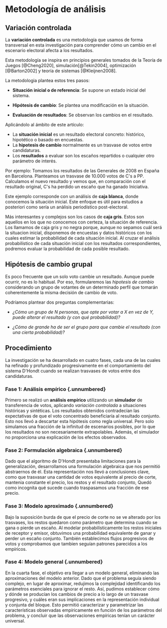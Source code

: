 # Metodología de análisis

## Variación controlada

La **variación controlada** es una metodología
que usamos de forma transversal en esta investigación
para comprender cómo un cambio en el escenario electoral
afecta a los resultados.

Esta metodología se inspira en principios generales tomados de
la Teoría de Juegos [@Cheng2020],
simulación[@Tekin2004],
optimización [@Barton2002] y
teoría de sistemas [@Kleijnen2008].

La metodologia plantea estos tres pasos:

- **Situación inicial o de referencia**:
  Se supone un estado inicial del sistema.

- **Hipótesis de cambio**:
  Se plantea una modificación en la situación.

- **Evaluación de resultados**:
  Se observan los cambios en el resultado.

Aplicándolo al ámbito de este artículo:

- La **situación inicial** es un resultado electoral concreto: histórico, hipotético o basado en encuestas.
- La **hipotesis de cambio** normalmente es un trasvase de votos entre candidaturas.
- Los **resultados** a evaluar son los escaños repartidos o cualquier otro parámetro de interés.

Por ejemplo:
Tomamos los resultados de las Generales de 2008 en España en Barcelona.
Planteamos un trasvase de 10.000 votos de C's a PP.
Calculamos el nuevo resultado
y vemos que, en comparación con el resultado original,
C's ha perdido un escaño que ha ganado Iniciativa.

Este ejemplo corresponde con un análisis de **caja blanca**,
donde conocemos la situación inicial.
Este enfoque es útil para estudios a posteriori como sería
un anàlisis periodístico post-electoral.

Más interesantes y complejos son los casos de **caja gris**.
Estos son aquellos en los que no conocemos con certeza,
la situación de referencia.
Los llamamos de caja gris y no negra porque,
aunque no sepamos cuál será la situacion inicial,
disponemos de encuestas y datos históricos con los cuales
estimar la probabilidad de cada situación inicial.
Al cruzar el análisis probabilístico de cada situación inicial
con los resultados correspondientes,
podremos evaluar la probabilidad de cada posible resultado.

## Hipótesis de cambio grupal

Es poco frecuente que un solo voto cambie un resultado.
Aunque puede ocurrir, no es lo habitual.
Por eso, formularemos las _hipotesis de cambio_
considerando un grupo de votantes de un determinado perfil
que tomarán coherentemente la misma decisión de cambio de voto.

Podríamos plantear dos preguntas complementarias:

- _¿Cómo un grupo de N personas, que
opte por votar a X en vez de Y, puede alterar el resultado
(y con qué probabilidad)?_

- _¿Cómo de grande ha de ser el grupo
para que cambie el resultado (con una cierta probabilidad)?_


## Procedimiento

La investigación se ha desarrollado en cuatro fases,
cada una de las cuales ha refinado y profundizado progresivamente
en el comportamiento del sistema D'Hondt
cuando se realizan trasvases de votos entre dos candidaturas.

### Fase 1: Análisis empírico {.unnumbered}

Primero se realizó un **análisis empírico**
utilizando un **simulador** de transferencia de votos,
aplicando _variación controlada_
a situaciones históricas y sintéticas.
Los resultados obtenidos contradecían las expectativas
de que el voto concentrado beneficiaría al resultado conjunto.
Esto nos llevó a descartar esta hipótesis como regla universal.
Pero solo simulamos una fracción de la infinitud de escenarios posibles,
por lo que los resultados no son necesariamente extrapolables.
Además, el simulador no proporciona una explicación de los efectos observados.

### Fase 2: Formulación algebraica {.unnumbered}

Dado que el algoritmo de D'Hondt
presentaba limitaciones para la generalización,
desarrollamos una formulación algebraica
que nos permitió abstraernos de él.
Esta representación nos llevó a conclusiones clave, 
como que trasvasar una cantidad de votos
equivalente al precio de corte,
mantenia constante el precio, los restos y el resultado conjunto,
Quedó como incognita qué sucede cuando traspasamos
una fracción de ese precio.

### Fase 3: Modelo aproximado {.unnumbered}

Bajo la suposición burda de que
el precio de corte no se ve alterado por los trasvases,
los restos quedaron como parámetro
que determina cuando se gana o pierde un escaño.
Al modelar probabilísticamente los restos iniciales de receptor y emisor,
obtuvimos una probabilidad equivalente de ganar y perder un escaño conjunto.
También establecimos flujos progresivos de votos
y comprobamos que tambien seguían patrones parecidos a los empíricos.

### Fase 4: Modelo general {.unnumbered}

En la cuarta fase, el objetivo era llegar a un modelo general,
eliminando las aproximaciones del modelo anterior.
Dado que el problema seguía siendo complejo,
en lugar de aproximar, redujimos la complejidad
identificando los parámetros esenciales para ignorar el resto.
Así, pudimos establecer cómo y dónde se producían los cambios de precio
a lo largo de un trasvase progresivo,
y cuáles eran sus implicaciones en la representación individual y conjunta del bloque.
Esto permitió caracterizar y parametrizar las características
observadas empíricamente en función de los parámetros del problema,
y concluir que las observaciones empíricas tenían un carácter universal.




